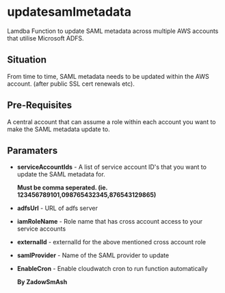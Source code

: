 # updatesamlmetadata
Lamdba Function to update SAML metadata across multiple AWS accounts that utilise Microsoft ADFS.

## Situation
From time to time, SAML metadata needs to be updated within the AWS account. (after public SSL cert renewals etc).

## Pre-Requisites
A central account that can assume a role within each account you want to make the SAML metadata update to.

## Paramaters

* **serviceAccountIds** - A list of service account ID's that you want to update the SAML metadata for.

    **Must be comma seperated. (ie. 123456789101,098765432345,876543129865)**

* **adfsUrl** - URL of adfs server
* **iamRoleName** - Role name that has cross account access to your service accounts
* **externalId** - externalId for the above mentioned cross account role
* **samlProvider** - Name of the SAML provider to update
* **EnableCron** - Enable cloudwatch cron to run function automatically






    **By ZadowSmAsh**